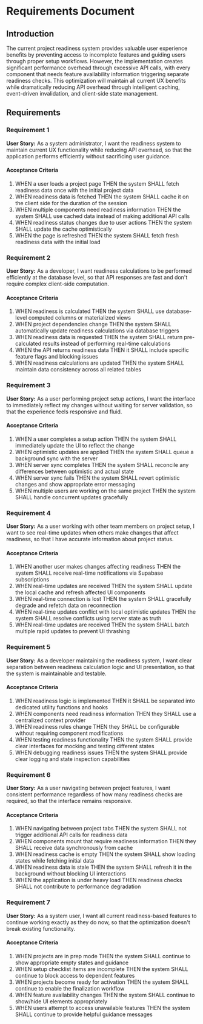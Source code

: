 # Requirements Document

## Introduction

The current project readiness system provides valuable user experience benefits by preventing access to incomplete features and guiding users through proper setup workflows. However, the implementation creates significant performance overhead through excessive API calls, with every component that needs feature availability information triggering separate readiness checks. This optimization will maintain all current UX benefits while dramatically reducing API overhead through intelligent caching, event-driven invalidation, and client-side state management.

## Requirements

### Requirement 1

**User Story:** As a system administrator, I want the readiness system to maintain current UX functionality while reducing API overhead, so that the application performs efficiently without sacrificing user guidance.

#### Acceptance Criteria

1. WHEN a user loads a project page THEN the system SHALL fetch readiness data once with the initial project data
2. WHEN readiness data is fetched THEN the system SHALL cache it on the client side for the duration of the session
3. WHEN multiple components need readiness information THEN the system SHALL use cached data instead of making additional API calls
4. WHEN readiness status changes due to user actions THEN the system SHALL update the cache optimistically
5. WHEN the page is refreshed THEN the system SHALL fetch fresh readiness data with the initial load

### Requirement 2

**User Story:** As a developer, I want readiness calculations to be performed efficiently at the database level, so that API responses are fast and don't require complex client-side computation.

#### Acceptance Criteria

1. WHEN readiness is calculated THEN the system SHALL use database-level computed columns or materialized views
2. WHEN project dependencies change THEN the system SHALL automatically update readiness calculations via database triggers
3. WHEN readiness data is requested THEN the system SHALL return pre-calculated results instead of performing real-time calculations
4. WHEN the API returns readiness data THEN it SHALL include specific feature flags and blocking issues
5. WHEN readiness calculations are updated THEN the system SHALL maintain data consistency across all related tables

### Requirement 3

**User Story:** As a user performing project setup actions, I want the interface to immediately reflect my changes without waiting for server validation, so that the experience feels responsive and fluid.

#### Acceptance Criteria

1. WHEN a user completes a setup action THEN the system SHALL immediately update the UI to reflect the change
2. WHEN optimistic updates are applied THEN the system SHALL queue a background sync with the server
3. WHEN server sync completes THEN the system SHALL reconcile any differences between optimistic and actual state
4. WHEN server sync fails THEN the system SHALL revert optimistic changes and show appropriate error messaging
5. WHEN multiple users are working on the same project THEN the system SHALL handle concurrent updates gracefully

### Requirement 4

**User Story:** As a user working with other team members on project setup, I want to see real-time updates when others make changes that affect readiness, so that I have accurate information about project status.

#### Acceptance Criteria

1. WHEN another user makes changes affecting readiness THEN the system SHALL receive real-time notifications via Supabase subscriptions
2. WHEN real-time updates are received THEN the system SHALL update the local cache and refresh affected UI components
3. WHEN real-time connection is lost THEN the system SHALL gracefully degrade and refetch data on reconnection
4. WHEN real-time updates conflict with local optimistic updates THEN the system SHALL resolve conflicts using server state as truth
5. WHEN real-time updates are received THEN the system SHALL batch multiple rapid updates to prevent UI thrashing

### Requirement 5

**User Story:** As a developer maintaining the readiness system, I want clear separation between readiness calculation logic and UI presentation, so that the system is maintainable and testable.

#### Acceptance Criteria

1. WHEN readiness logic is implemented THEN it SHALL be separated into dedicated utility functions and hooks
2. WHEN components need readiness information THEN they SHALL use a centralized context provider
3. WHEN readiness rules change THEN they SHALL be configurable without requiring component modifications
4. WHEN testing readiness functionality THEN the system SHALL provide clear interfaces for mocking and testing different states
5. WHEN debugging readiness issues THEN the system SHALL provide clear logging and state inspection capabilities

### Requirement 6

**User Story:** As a user navigating between project features, I want consistent performance regardless of how many readiness checks are required, so that the interface remains responsive.

#### Acceptance Criteria

1. WHEN navigating between project tabs THEN the system SHALL not trigger additional API calls for readiness data
2. WHEN components mount that require readiness information THEN they SHALL receive data synchronously from cache
3. WHEN readiness cache is empty THEN the system SHALL show loading states while fetching initial data
4. WHEN readiness data is stale THEN the system SHALL refresh it in the background without blocking UI interactions
5. WHEN the application is under heavy load THEN readiness checks SHALL not contribute to performance degradation

### Requirement 7

**User Story:** As a system user, I want all current readiness-based features to continue working exactly as they do now, so that the optimization doesn't break existing functionality.

#### Acceptance Criteria

1. WHEN projects are in prep mode THEN the system SHALL continue to show appropriate empty states and guidance
2. WHEN setup checklist items are incomplete THEN the system SHALL continue to block access to dependent features
3. WHEN projects become ready for activation THEN the system SHALL continue to enable the finalization workflow
4. WHEN feature availability changes THEN the system SHALL continue to show/hide UI elements appropriately
5. WHEN users attempt to access unavailable features THEN the system SHALL continue to provide helpful guidance messages
